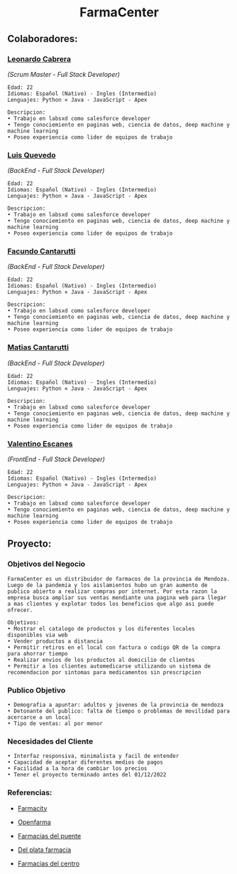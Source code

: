 # <center>**FarmaCenter**


##  **Colaboradores:**
### **[Leonardo Cabrera](https://github.com/leocabrera23 )**
*(Scrum Master - Full Stack Developer)*

	Edad: 22
	Idiomas: Español (Nativo) - Ingles (Intermedio)
	Lenguajes: Python ⋄ Java - JavaScript - Apex

	Descripcion:
	• Trabajo en labsxd como salesforce developer
	• Tengo conociemiento en paginas web, ciencia de datos, deep machine y machine learning
	• Poseo experiencia como lider de equipos de trabajo



### **[Luis Quevedo]()**
*(BackEnd - Full Stack Developer)*
	
	Edad: 22
	Idiomas: Español (Nativo) - Ingles (Intermedio)
	Lenguajes: Python ⋄ Java - JavaScript - Apex

	Descripcion:
	• Trabajo en labsxd como salesforce developer
	• Tengo conociemiento en paginas web, ciencia de datos, deep machine y machine learning
	• Poseo experiencia como lider de equipos de trabajo


### **[Facundo Cantarutti]()**
*(BackEnd - Full Stack Developer)*

	Edad: 22
	Idiomas: Español (Nativo) - Ingles (Intermedio)
	Lenguajes: Python ⋄ Java - JavaScript - Apex

	Descripcion:
	• Trabajo en labsxd como salesforce developer
	• Tengo conociemiento en paginas web, ciencia de datos, deep machine y machine learning
	• Poseo experiencia como lider de equipos de trabajo
	



### **[Matias Cantarutti]()**
*(BackEnd - Full Stack Developer)*

	Edad: 22
	Idiomas: Español (Nativo) - Ingles (Intermedio)
	Lenguajes: Python ⋄ Java - JavaScript - Apex

	Descripcion:
	• Trabajo en labsxd como salesforce developer
	• Tengo conociemiento en paginas web, ciencia de datos, deep machine y machine learning
	• Poseo experiencia como lider de equipos de trabajo


### **[Valentino Escanes]()**
*(FrontEnd - Full Stack Developer)*

	Edad: 22
	Idiomas: Español (Nativo) - Ingles (Intermedio)
	Lenguajes: Python ⋄ Java - JavaScript - Apex

	Descripcion:
	• Trabajo en labsxd como salesforce developer
	• Tengo conociemiento en paginas web, ciencia de datos, deep machine y machine learning
	• Poseo experiencia como lider de equipos de trabajo


## **Proyecto:**
### **Objetivos del Negocio**
	FarmaCenter es un distribuidor de farmacos de la provincia de Mendoza. Luego de la pandemia y los aislamientos hubo un gran aumento de publico abierto a realizar compras por internet. Por esta razon la empresa busca ampliar sus ventas mendiante una pagina web para llegar a mas clientes y explotar todos los beneficios que algo asi puede ofrecer. 
	
	Objetivos: 
	• Mostrar el catalogo de productos y los diferentes locales disponibles via web
	• Vender productos a distancia
	• Permitir retiros en el local con factura o codigo QR de la compra para ahorrar tiempo
	• Realizar envios de los productos al domicilio de clientes
	• Permitir a los clientes automedicarse utilizando un sistema de recomendacion por sintomas para medicamentos sin prescripcion 
	
	
### **Publico Objetivo**
	• Demografia a apuntar: adultos y jovenes de la provincia de mendoza
	• Detonante del publico: falta de tiempo o problemas de movilidad para acercarce a un local
	• Tipo de ventas: al por menor

### **Necesidades del Cliente**
	• Interfaz responsiva, minimalista y facil de entender
	• Capacidad de aceptar diferentes medios de pagos
	• Facilidad a la hora de cambiar los precios
	• Tener el proyecto terminado antes del 01/12/2022

### **Referencias:**


- <a href="https://www.farmacity.com">Farmacity</a>


- <a href="https://www.openfarma.com.ar">Openfarma</a>


- <a href="https://www.farmaciadelpuente.com.ar">Farmacias del puente</a>


- <a href="https://www.farmaciasdelplata.com">Del plata farmacia</a>


- <a href="https://farmaciasdelcentro.com">Farmacias del centro</a>

